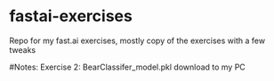 # fastai-exercises

Repo for my fast.ai exercises, mostly copy of the exercises with a few tweaks

#Notes:
Exercise 2: BearClassifer_model.pkl download to my PC
